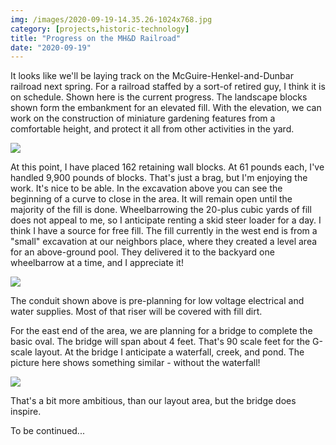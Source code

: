 ```yaml
---
img: /images/2020-09-19-14.35.26-1024x768.jpg
category: [projects,historic-technology]
title: "Progress on the MH&D Railroad"
date: "2020-09-19"
---
```


It looks like we'll be laying track on the McGuire-Henkel-and-Dunbar railroad next spring. For a railroad staffed by a sort-of retired guy, I think it is on schedule. Shown here is the current progress. The landscape blocks shown form the embankment for an elevated fill. With the elevation, we can work on the construction of miniature gardening features from a comfortable height, and protect it all from other activities in the yard.

![](/images/2020-09-19-14.35.26-1024x768.jpg)

At this point, I have placed 162 retaining wall blocks. At 61 pounds each, I've handled 9,900 pounds of blocks. That's just a brag, but I'm enjoying the work. It's nice to be able. In the excavation above you can see the beginning of a curve to close in the area. It will remain open until the majority of the fill is done. Wheelbarrowing the 20-plus cubic yards of fill does not appeal to me, so I anticipate renting a skid steer loader for a day. I think I have a source for free fill. The fill currently in the west end is from a "small" excavation at our neighbors place, where they created a level area for an above-ground pool. They delivered it to the backyard one wheelbarrow at a time, and I appreciate it!

![](/images/2020-09-19-14.35.40-1024x768.jpg)

The conduit shown above is pre-planning for low voltage electrical and water supplies. Most of that riser will be covered with fill dirt.

For the east end of the area, we are planning for a bridge to complete the basic oval. The bridge will span about 4 feet. That's 90 scale feet for the G-scale layout. At the bridge I anticipate a waterfall, creek, and pond. The picture here shows something similar - without the waterfall!

![](/images/garden08_9.jpg)

That's a bit more ambitious, than our layout area, but the bridge does inspire.

To be continued...
